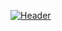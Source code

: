 [![Header](https://github.com/star-gazen/star-gazen/blob/main/image0%20(4).gif "Header")](https://sxnned.dev/)
